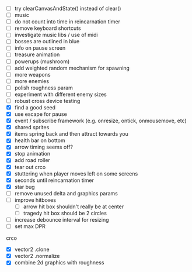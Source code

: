 - [ ] try clearCanvasAndState() instead of clear()
- [ ] music
- [ ] do not count into time in reincarnation timer
- [ ] remove keyboard shortcuts
- [ ] investigate music libs / use of midi
- [ ] bosses are outlined in blue
- [ ] info on pause screen
- [ ] treasure animation
- [ ] powerups (mushroom)
- [ ] add weighted random mechanism for spawning
- [ ] more weapons
- [ ] more enemies
- [ ] polish roughness param
- [ ] experiment with different enemy sizes
- [ ] robust cross device testing
- [x] find a good seed
- [x] use escape for pause
- [x] event / subscribe framework (e.g. onresize, ontick, onmousemove, etc)
- [x] shared sprites
- [x] items spring back and then attract towards  you
- [x] health bar on bottom
- [x] arrow timing seems off?
- [x] stop animation
- [x] add road roller
- [x] tear out crco
- [x] stuttering when player moves left on some screens
- [x] seconds until reincarnation timer
- [x] star bug
- [ ] remove unused delta and graphics params
- [ ] improve hitboxes
  - [ ] arrow hit box shouldn't really be at center
  - [ ] tragedy hit box should be 2 circles
- [ ] increase debounce interval for resizing
- [ ] set max DPR

crco

- [x] vector2 .clone
- [x] vector2 .normalize
- [x] combine 2d graphics with roughness
